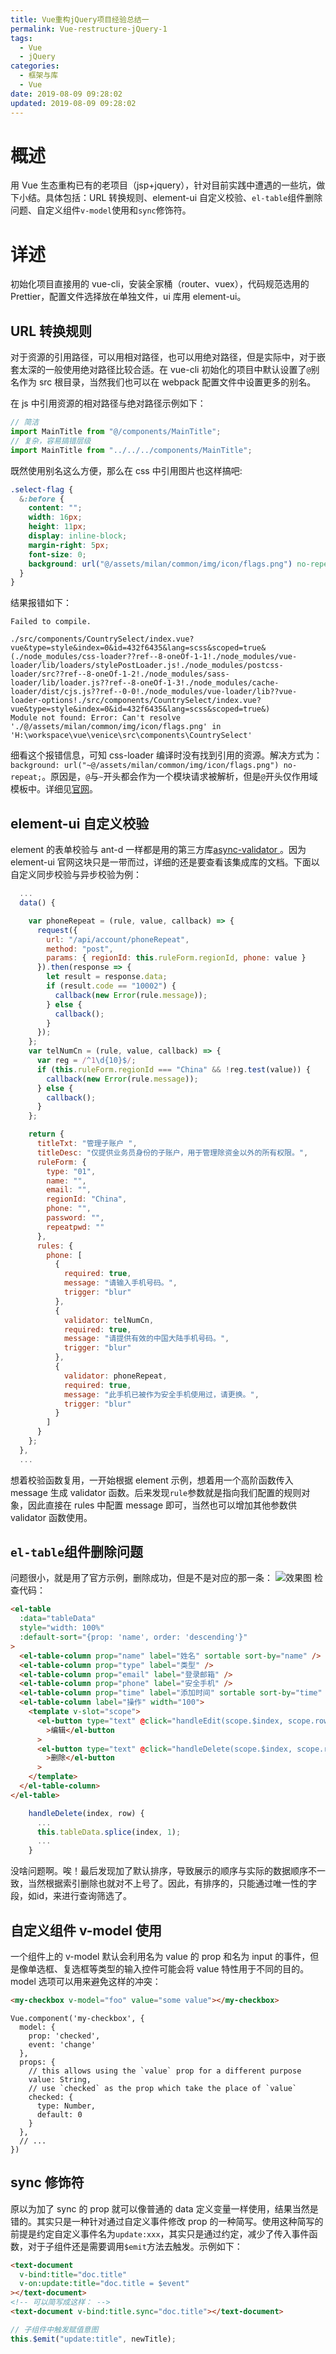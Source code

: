 ```yaml
---
title: Vue重构jQuery项目经验总结一
permalink: Vue-restructure-jQuery-1
tags:
  - Vue
  - jQuery
categories:
  - 框架与库
  - Vue
date: 2019-08-09 09:28:02
updated: 2019-08-09 09:28:02
---
```


# 概述

用 Vue 生态重构已有的老项目（jsp+jquery），针对目前实践中遭遇的一些坑，做下小结。具体包括：URL 转换规则、element-ui 自定义校验、`el-table`组件删除问题、自定义组件`v-model`使用和`sync`修饰符。

<!-- more -->

# 详述

初始化项目直接用的 vue-cli，安装全家桶（router、vuex），代码规范选用的 Prettier，配置文件选择放在单独文件，ui 库用 element-ui。

## URL 转换规则

对于资源的引用路径，可以用相对路径，也可以用绝对路径，但是实际中，对于嵌套太深的一般使用绝对路径比较合适。在 vue-cli 初始化的项目中默认设置了`@`别名作为 src 根目录，当然我们也可以在 webpack 配置文件中设置更多的别名。

在 js 中引用资源的相对路径与绝对路径示例如下：

```js
// 简洁
import MainTitle from "@/components/MainTitle";
// 复杂，容易搞错层级
import MainTitle from "../../../components/MainTitle";
```

既然使用别名这么方便，那么在 css 中引用图片也这样搞吧:

```scss
.select-flag {
  &:before {
    content: "";
    width: 16px;
    height: 11px;
    display: inline-block;
    margin-right: 5px;
    font-size: 0;
    background: url("@/assets/milan/common/img/icon/flags.png") no-repeat;
  }
}
```

结果报错如下：

```
Failed to compile.

./src/components/CountrySelect/index.vue?vue&type=style&index=0&id=432f6435&lang=scss&scoped=true& (./node_modules/css-loader??ref--8-oneOf-1-1!./node_modules/vue-loader/lib/loaders/stylePostLoader.js!./node_modules/postcss-loader/src??ref--8-oneOf-1-2!./node_modules/sass-loader/lib/loader.js??ref--8-oneOf-1-3!./node_modules/cache-loader/dist/cjs.js??ref--0-0!./node_modules/vue-loader/lib??vue-loader-options!./src/components/CountrySelect/index.vue?vue&type=style&index=0&id=432f6435&lang=scss&scoped=true&)
Module not found: Error: Can't resolve './@/assets/milan/common/img/icon/flags.png' in 'H:\workspace\vue\venice\src\components\CountrySelect'
```

细看这个报错信息，可知 css-loader 编译时没有找到引用的资源。解决方式为：`background: url("~@/assets/milan/common/img/icon/flags.png") no-repeat;`。原因是，`@`与`~`开头都会作为一个模块请求被解析，但是`@`开头仅作用域模板中。详细见[官网](https://cli.vuejs.org/zh/guide/html-and-static-assets.html#url-%E8%BD%AC%E6%8D%A2%E8%A7%84%E5%88%99)。

## element-ui 自定义校验

element 的表单校验与 ant-d 一样都是用的第三方库[async-validator
](https://github.com/yiminghe/async-validator/blob/master/README.md)。因为 element-ui 官网这块只是一带而过，详细的还是要查看该集成库的文档。下面以自定义同步校验与异步校验为例：

```js
  ...
  data() {

    var phoneRepeat = (rule, value, callback) => {
      request({
        url: "/api/account/phoneRepeat",
        method: "post",
        params: { regionId: this.ruleForm.regionId, phone: value }
      }).then(response => {
        let result = response.data;
        if (result.code == "10002") {
          callback(new Error(rule.message));
        } else {
          callback();
        }
      });
    };
    var telNumCn = (rule, value, callback) => {
      var reg = /^1\d{10}$/;
      if (this.ruleForm.regionId === "China" && !reg.test(value)) {
        callback(new Error(rule.message));
      } else {
        callback();
      }
    };

    return {
      titleTxt: "管理子账户 ",
      titleDesc: "仅提供业务员身份的子账户，用于管理除资金以外的所有权限。",
      ruleForm: {
        type: "01",
        name: "",
        email: "",
        regionId: "China",
        phone: "",
        password: "",
        repeatpwd: ""
      },
      rules: {
        phone: [
          {
            required: true,
            message: "请输入手机号码。",
            trigger: "blur"
          },
          {
            validator: telNumCn,
            required: true,
            message: "请提供有效的中国大陆手机号码。",
            trigger: "blur"
          },
          {
            validator: phoneRepeat,
            required: true,
            message: "此手机已被作为安全手机使用过，请更换。",
            trigger: "blur"
          }
        ]
      }
    };
  },
  ...
```

想着校验函数复用，一开始根据 element 示例，想着用一个高阶函数传入 message 生成 validator 函数。后来发现`rule`参数就是指向我们配置的规则对象，因此直接在 rules 中配置 message 即可，当然也可以增加其他参数供 validator 函数使用。

## `el-table`组件删除问题

问题很小，就是用了官方示例，删除成功，但是不是对应的那一条：
![效果图](GIF.gif)
检查代码：

```html
<el-table
  :data="tableData"
  style="width: 100%"
  :default-sort="{prop: 'name', order: 'descending'}"
>
  <el-table-column prop="name" label="姓名" sortable sort-by="name" />
  <el-table-column prop="type" label="类型" />
  <el-table-column prop="email" label="登录邮箱" />
  <el-table-column prop="phone" label="安全手机" />
  <el-table-column prop="time" label="添加时间" sortable sort-by="time" />
  <el-table-column label="操作" width="100">
    <template v-slot="scope">
      <el-button type="text" @click="handleEdit(scope.$index, scope.row)"
        >编辑</el-button
      >
      <el-button type="text" @click="handleDelete(scope.$index, scope.row)"
        >删除</el-button
      >
    </template>
  </el-table-column>
</el-table>
```

```js
    handleDelete(index, row) {
      ...
      this.tableData.splice(index, 1);
      ...
    }
```

没啥问题啊。唉！最后发现加了默认排序，导致展示的顺序与实际的数据顺序不一致，当然根据索引删除也就对不上号了。因此，有排序的，只能通过唯一性的字段，如id，来进行查询筛选了。

## 自定义组件 v-model 使用

一个组件上的 v-model 默认会利用名为 value 的 prop 和名为 input 的事件，但是像单选框、复选框等类型的输入控件可能会将 value 特性用于不同的目的。model 选项可以用来避免这样的冲突：

```HTML
<my-checkbox v-model="foo" value="some value"></my-checkbox>
```

```JS
Vue.component('my-checkbox', {
  model: {
    prop: 'checked',
    event: 'change'
  },
  props: {
    // this allows using the `value` prop for a different purpose
    value: String,
    // use `checked` as the prop which take the place of `value`
    checked: {
      type: Number,
      default: 0
    }
  },
  // ...
})
```

## sync 修饰符

原以为加了 sync 的 prop 就可以像普通的 data 定义变量一样使用，结果当然是错的。其实只是一种针对通过自定义事件修改 prop 的一种简写。使用这种简写的前提是约定自定义事件名为`update:xxx`，其实只是通过约定，减少了传入事件函数，对于子组件还是需要调用`$emit`方法去触发。示例如下：

```html
<text-document
  v-bind:title="doc.title"
  v-on:update:title="doc.title = $event"
></text-document>
<!-- 可以简写成这样： -->
<text-document v-bind:title.sync="doc.title"></text-document>
```

```js
// 子组件中触发赋值意图
this.$emit("update:title", newTitle);
```
